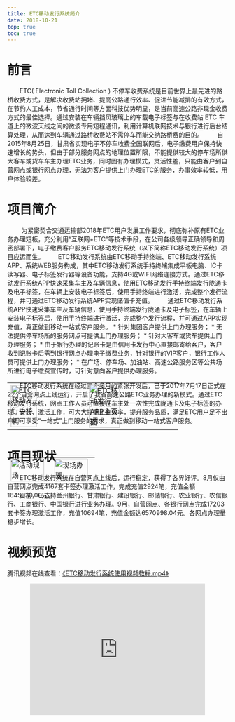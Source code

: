 ```yaml
---
title: ETC移动发行系统简介
date: 2018-10-21
top: true
toc: true
---
```

# 前言
&emsp;&emsp;ETC( Electronic Toll Collection ) 不停车收费系统是目前世界上最先进的路桥收费方式，是解决收费站拥堵、提高公路通行效率、促进节能减排的有效方式，在节约人工成本，节省通行时间等方面科技优势明显，是当前高速公路非现金收费方式的最佳选择。通过安装在车辆挡风玻璃上的车载电子标签与在收费站 ETC 车道上的微波天线之间的微波专用短程通讯，利用计算机联网技术与银行进行后台结算处理，从而达到车辆通过路桥收费站不需停车而能交纳路桥费的目的。
&emsp;&emsp;自2015年8月25日，甘肃省实现电子不停车收费全国联网后，电子缴费用户保持快速增长的势头，但由于部分服务网点的地理位置所限，不能提供较大的停车场所供大客车或货车车主办理ETC业务，同时固有办理模式，灵活性差，只能由客户到自营网点或银行网点办理，无法为客户提供上门办理ETC的服务，办事效率较低，用户体验较差。

# 项目简介 
<img src="https://epaypad.github.io/pub-images/banner1.jpg" width="auto" alt=""/>
&emsp;&emsp;为紧密契合交通运输部2018年ETC用户发展工作要求，彻底弥补原有ETC业务办理短板，充分利用“互联网+ETC”等技术手段，在公司各级领导正确领导和周密部署下，电子缴费客户服务ETC移动发行系统（以下简称ETC移动发行系统）项目应运而生。
&emsp;&emsp;ETC移动发行系统由ETC移动手持终端、ETC移动发行系统APP、系统WEB服务构成，其中ETC移动发行系统手持终端集成平板电脑、IC卡读写器、电子标签发行器等设备功能，支持4G或WIFI网络连接方式。通过ETC移动发行系统APP快速采集车主及车辆信息，使用ETC移动发行手持终端发行陇通卡及电子标签，在车辆上安装电子标签后，使用手持终端进行激活，完成整个发行流程，并可通过ETC移动发行系统APP实现储值卡充值。
&emsp;&emsp;通过ETC移动发行系统APP快速采集车主及车辆信息，使用手持终端发行陇通卡及电子标签，在车辆上安装电子标签后，使用手持终端进行激活，完成整个发行流程，并可通过APP实现充值，真正做到移动一站式客户服务。
* 针对集团客户提供上门办理服务；
* 无法提供停车场所的服务网点可提供上门办理服务；
* 针对大客车或货车提供上门办理服务；
* 由于银行办理的记账卡是由信用卡发行中心直接邮寄给客户，客户收到记账卡后需到银行网点办理电子缴费业务，针对银行的VIP客户，银行工作人员可提供上门办理服务；
* 在广场、停车场、加油站、高速公路服务区等公共场所进行电子缴费宣传时，可针对意向客户提供办理服务。

&emsp;&emsp;ETC移动发行系统在经过三个多月的紧张开发后，已于2017年7月17日正式在22个自营网点上线运行，开启了我省高速公路ETC业务办理的新模式。通过ETC移动发行系统，网点工作人员可直接在车主处一次性完成陇通卡及电子标签的办理、安装、激活工作，可大大提高工作效率，提升服务品质，满足ETC用户足不出户即可享受“一站式”上门服务的需求，真正做到移动一站式客户服务。 
<table style = "margin-top:-110px"> 
  <tr>
      <td><img src="/pub-images/hardware.png" width="60%" alt="ETC移动发行手持机"/></td>
      <td><img src="/pub-images/main.png" width="60%" alt="ETC移动发行APP主页面"/></td>
  </tr>
</table>
  
# 项目现状
&emsp;&emsp;ETC移动发行系统在自营网点上线后，运行稳定，获得了各界好评。8月仅由自营网点完成4167套卡签办理激活工作，完成充值2924笔，充值金额1645030.00元。 
<table style = "margin-top:-110px"> 
  <tr>
      <td><img src="/pub-images/banli1.png" width="95%" alt="活动现场"/></td>
      <td><img src="/pub-images/banli2.png" width="95%" alt="现场办理"/></td>
  </tr>
</table>
&emsp;&emsp;目前，已支持兰州银行、甘肃银行、建设银行、邮储银行、农业银行、农信银行、工商银行、中国银行进行业务办理。9月，自营网点、各银行网点完成17203套卡签办理激活工作，充值10694笔，充值金额达6570998.04元。各网点办理量稳步增长。

# 视频预览
腾讯视频在线查看：<a href="https://v.qq.com/x/page/v0747nb2da6.html" target="_blank">《ETC移动发行系统使用视频教程.mp4》</a>
<div style="text-align: center;"><iframe align="center" src="https://v.qq.com/txp/iframe/player.html?vid=v0747nb2da6" frameborder="0" width="400" height="300" allowfullscreen="true"></iframe></div>